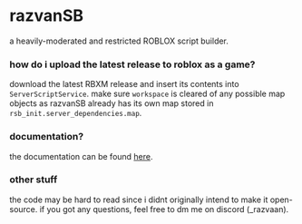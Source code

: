 # razvanSB
a heavily-moderated and restricted ROBLOX script builder.

### how do i upload the latest release to roblox as a game?
download the latest RBXM release and insert its contents into `ServerScriptService`. make sure `workspace` is cleared of any possible map objects as razvanSB already has its own map stored in `rsb_init.server_dependencies.map`.

### documentation?
the documentation can be found [here](https://razvansb.gitbook.io/razvansb-docs/).

### other stuff
the code may be hard to read since i didnt originally intend to make it open-source. if you got any questions, feel free to dm me on discord (_razvaan).
